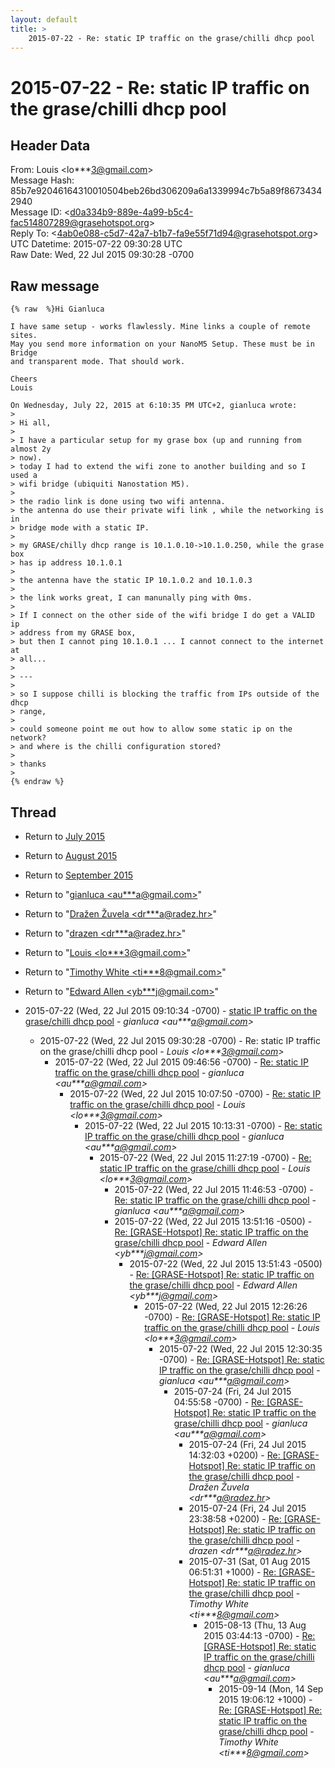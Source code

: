 ```yaml
---
layout: default
title: >
    2015-07-22 - Re: static IP traffic on the grase/chilli dhcp pool
---
```


# 2015-07-22 - Re: static IP traffic on the grase/chilli dhcp pool

## Header Data

From: Louis \<lo***3@gmail.com\><br>
Message Hash: 85b7e92046164310010504beb26bd306209a6a1339994c7b5a89f86734342940<br>
Message ID: \<d0a334b9-889e-4a99-b5c4-fac514807289@grasehotspot.org\><br>
Reply To: \<4ab0e088-c5d7-42a7-b1b7-fa9e55f71d94@grasehotspot.org\><br>
UTC Datetime: 2015-07-22 09:30:28 UTC<br>
Raw Date: Wed, 22 Jul 2015 09:30:28 -0700<br>

## Raw message

```
{% raw  %}Hi Gianluca

I have same setup - works flawlessly. Mine links a couple of remote sites. 
May you send more information on your NanoM5 Setup. These must be in Bridge 
and transparent mode. That should work.

Cheers
Louis

On Wednesday, July 22, 2015 at 6:10:35 PM UTC+2, gianluca wrote:
>
> Hi all,
>
> I have a particular setup for my grase box (up and running from almost 2y 
> now).
> today I had to extend the wifi zone to another building and so I used a 
> wifi bridge (ubiquiti Nanostation M5).
>
> the radio link is done using two wifi antenna.
> the antenna do use their private wifi link , while the networking is in 
> bridge mode with a static IP.
>
> my GRASE/chilly dhcp range is 10.1.0.10->10.1.0.250, while the grase box 
> has ip address 10.1.0.1
>
> the antenna have the static IP 10.1.0.2 and 10.1.0.3
>
> the link works great, I can manunally ping with 0ms.
>
> If I connect on the other side of the wifi bridge I do get a VALID ip 
> address from my GRASE box,
> but then I cannot ping 10.1.0.1 ... I cannot connect to the internet at 
> all...
>
> ---
>
> so I suppose chilli is blocking the traffic from IPs outside of the dhcp 
> range,
>
> could someone point me out how to allow some static ip on the network?
> and where is the chilli configuration stored?
>
> thanks
>
{% endraw %}
```

## Thread

+ Return to [July 2015](/archive/2015/07)
+ Return to [August 2015](/archive/2015/08)
+ Return to [September 2015](/archive/2015/09)

+ Return to "[gianluca <au***a<span>@</span>gmail.com>](/authors/au___a_at_gmail_com)"
+ Return to "[Dražen Žuvela <dr***a<span>@</span>radez.hr>](/authors/dr___a_at_radez_hr)"
+ Return to "[drazen <dr***a<span>@</span>radez.hr>](/authors/dr___a_at_radez_hr)"
+ Return to "[Louis <lo***3<span>@</span>gmail.com>](/authors/lo___3_at_gmail_com)"
+ Return to "[Timothy White <ti***8<span>@</span>gmail.com>](/authors/ti___8_at_gmail_com)"
+ Return to "[Edward Allen <yb***j<span>@</span>gmail.com>](/authors/yb___j_at_gmail_com)"

+ 2015-07-22 (Wed, 22 Jul 2015 09:10:34 -0700) - [static IP traffic on the grase/chilli dhcp pool](/archive/2015/07/edc0de5c582f95869458696ffd61f4eb05288b5582ad1ebd79c59e582c7a0ee0) - _gianluca \<au***a@gmail.com\>_
  + 2015-07-22 (Wed, 22 Jul 2015 09:30:28 -0700) - Re: static IP traffic on the grase/chilli dhcp pool - _Louis \<lo***3@gmail.com\>_
    + 2015-07-22 (Wed, 22 Jul 2015 09:46:56 -0700) - [Re: static IP traffic on the grase/chilli dhcp pool](/archive/2015/07/f4ed5757d02579cf1a2b7899efe1fe7e45fc909063313fc573c07e079036fffc) - _gianluca \<au***a@gmail.com\>_
      + 2015-07-22 (Wed, 22 Jul 2015 10:07:50 -0700) - [Re: static IP traffic on the grase/chilli dhcp pool](/archive/2015/07/d69eadf57502400bbe356817368e66d3df6bce7bafa6d023799cede295498414) - _Louis \<lo***3@gmail.com\>_
        + 2015-07-22 (Wed, 22 Jul 2015 10:13:31 -0700) - [Re: static IP traffic on the grase/chilli dhcp pool](/archive/2015/07/a551ecb48095ad1f08ce632b8c1c276084dfa0de3150aba7ee8b781668b92efb) - _gianluca \<au***a@gmail.com\>_
          + 2015-07-22 (Wed, 22 Jul 2015 11:27:19 -0700) - [Re: static IP traffic on the grase/chilli dhcp pool](/archive/2015/07/e589d18f9a39830da601c1a88fb3aa41d1c87f0d4240dcff64ff5fc15f987525) - _Louis \<lo***3@gmail.com\>_
            + 2015-07-22 (Wed, 22 Jul 2015 11:46:53 -0700) - [Re: static IP traffic on the grase/chilli dhcp pool](/archive/2015/07/93540bced9a0ae6ea04ee0eee98090eddf5dbf93b8f942a02d633968e6ebabfb) - _gianluca \<au***a@gmail.com\>_
            + 2015-07-22 (Wed, 22 Jul 2015 13:51:16 -0500) - [Re: [GRASE-Hotspot] Re: static IP traffic on the grase/chilli dhcp pool](/archive/2015/07/ac945baeff180491698ef2adbde143560a262b3888adb4fd97c96e23c3284133) - _Edward Allen \<yb***j@gmail.com\>_
              + 2015-07-22 (Wed, 22 Jul 2015 13:51:43 -0500) - [Re: [GRASE-Hotspot] Re: static IP traffic on the grase/chilli dhcp pool](/archive/2015/07/ad6d364d1579eb77114a68eb230e0b98f685d343232c7f91c23e11b34b65d590) - _Edward Allen \<yb***j@gmail.com\>_
                + 2015-07-22 (Wed, 22 Jul 2015 12:26:26 -0700) - [Re: [GRASE-Hotspot] Re: static IP traffic on the grase/chilli dhcp pool](/archive/2015/07/c9289bfe3c09ba4fc261bb97651d50cdffa360af6c9fad43be94040f7b426ac9) - _Louis \<lo***3@gmail.com\>_
                  + 2015-07-22 (Wed, 22 Jul 2015 12:30:35 -0700) - [Re: [GRASE-Hotspot] Re: static IP traffic on the grase/chilli dhcp pool](/archive/2015/07/285cbe5389c98a518cdc3027fc3be188dfae510bf75524943fa10498884ed252) - _gianluca \<au***a@gmail.com\>_
                    + 2015-07-24 (Fri, 24 Jul 2015 04:55:58 -0700) - [Re: [GRASE-Hotspot] Re: static IP traffic on the grase/chilli dhcp pool](/archive/2015/07/7760d7d8ffa35fbbaa169bc3a67669c4f5a97e580b39969cee162b442f354570) - _gianluca \<au***a@gmail.com\>_
                      + 2015-07-24 (Fri, 24 Jul 2015 14:32:03 +0200) - [Re: [GRASE-Hotspot] Re: static IP traffic on the grase/chilli dhcp pool](/archive/2015/07/ddc47a7fe302afa8b1e55851272b9ef2e25577c7df69964a2a56ed8afa1bd5a6) - _Dražen Žuvela \<dr***a@radez.hr\>_
                      + 2015-07-24 (Fri, 24 Jul 2015 23:38:58 +0200) - [Re: [GRASE-Hotspot] Re: static IP traffic on the grase/chilli dhcp pool](/archive/2015/07/09e47b15049d11071fbee58db297734428f614c7ece934ea9bca13bc78265f99) - _drazen \<dr***a@radez.hr\>_
                      + 2015-07-31 (Sat, 01 Aug 2015 06:51:31 +1000) - [Re: [GRASE-Hotspot] Re: static IP traffic on the grase/chilli dhcp pool](/archive/2015/07/4b70833318c1221bbc8050552f5b9cacc69926c810590894a03ea6d7d79462ea) - _Timothy White \<ti***8@gmail.com\>_
                        + 2015-08-13 (Thu, 13 Aug 2015 03:44:13 -0700) - [Re: [GRASE-Hotspot] Re: static IP traffic on the grase/chilli dhcp pool](/archive/2015/08/f4f4413ad8bbeb7fc92f250e61e5f652de0ff10da63d0dd461caf5025cda82db) - _gianluca \<au***a@gmail.com\>_
                          + 2015-09-14 (Mon, 14 Sep 2015 19:06:12 +1000) - [Re: [GRASE-Hotspot] Re: static IP traffic on the grase/chilli dhcp pool](/archive/2015/09/2748b6909f1075f1e5c8c7ab8b95eeac32a8d57ae0b580b01c4f26a109d4aa0d) - _Timothy White \<ti***8@gmail.com\>_

